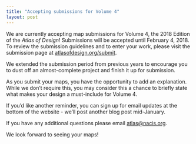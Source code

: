 ```yaml
---
title: "Accepting submissions for Volume 4"
layout: post
---
```


We are currently accepting map submissions for Volume 4, the 2018 Edition of the <em>Atlas of Design</em>! Submissions will be accepted until February 4, 2018. To review the submission guidelines and to enter your work, please visit the submission page at <a href='atlasofdesign.org/submit'>atlasofdesign.org/submit</a>. 

We extended the submission period from previous years to encourage you to dust off an almost-complete project and finish it up for submission.

As you submit your maps, you have the opportunity to add an explanation. While we don’t require this, you may consider this a chance to briefly state what makes your design a must-include for Volume 4. 

If you’d like another reminder, you can sign up for email updates at the bottom of the website - we’ll post another blog post mid-January. 

If you have any additional questions please email atlas@nacis.org.

We look forward to seeing your maps!

